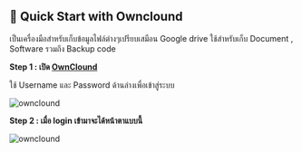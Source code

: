 ## 💾 Quick Start with Ownclound

เป็นเครื่องมือสำหรับเก็บข้อมูลไฟล์ต่างๆเปรียบเสมือน Google drive ใช้สำหรับเก็บ Document , Software รวมถึง Backup code

**Step 1 : เปิด [OwnClound](http://iot.thingsonnet.net/login)**

ใช้ Username และ Password ด้านล่างเพื่อเข้าสู่ระบบ
<cp 
  username="tonadm" 
  password="P@ssw0rdton" 
/>

![ownclound](/ownclound.png)

**Step 2 : เมื่อ login เข้ามาจะได้หน้าตาแบบนี้**

![ownclound](/ownclound1.png)